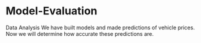 # Model-Evaluation
Data Analysis
We have built models and made predictions of vehicle prices. Now we will determine how accurate these predictions are. 
